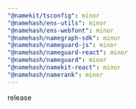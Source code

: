 ```yaml
---
"@namekit/tsconfig": minor
"@namehash/ens-utils": minor
"@namehash/ens-webfont": minor
"@namehash/namegraph-sdk": minor
"@namehash/nameguard-js": minor
"@namehash/nameguard-react": minor
"@namehash/nameguard": minor
"@namehash/namekit-react": minor
"@namehash/namerank": minor
---
```


release

